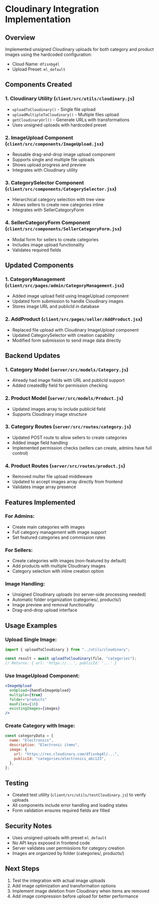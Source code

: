 # Cloudinary Integration Implementation

## Overview

Implemented unsigned Cloudinary uploads for both category and product images using the hardcoded configuration:

- Cloud Name: `dfisnbg4l`
- Upload Preset: `ml_default`

## Components Created

### 1. Cloudinary Utility (`client/src/utils/cloudinary.js`)

- `uploadToCloudinary()` - Single file upload
- `uploadMultipleToCloudinary()` - Multiple files upload
- `getCloudinaryUrl()` - Generate URLs with transformations
- Uses unsigned uploads with hardcoded preset

### 2. ImageUpload Component (`client/src/components/ImageUpload.jsx`)

- Reusable drag-and-drop image upload component
- Supports single and multiple file uploads
- Shows upload progress and preview
- Integrates with Cloudinary utility

### 3. CategorySelector Component (`client/src/components/CategorySelector.jsx`)

- Hierarchical category selection with tree view
- Allows sellers to create new categories inline
- Integrates with SellerCategoryForm

### 4. SellerCategoryForm Component (`client/src/components/SellerCategoryForm.jsx`)

- Modal form for sellers to create categories
- Includes image upload functionality
- Validates required fields

## Updated Components

### 1. CategoryManagement (`client/src/pages/admin/CategoryManagement.jsx`)

- Added image upload field using ImageUpload component
- Updated form submission to handle Cloudinary images
- Stores image URL and publicId in database

### 2. AddProduct (`client/src/pages/seller/AddProduct.jsx`)

- Replaced file upload with Cloudinary ImageUpload component
- Updated CategorySelector with creation capability
- Modified form submission to send image data directly

## Backend Updates

### 1. Category Model (`server/src/models/Category.js`)

- Already had image fields with URL and publicId support
- Added createdBy field for permission checking

### 2. Product Model (`server/src/models/Product.js`)

- Updated images array to include publicId field
- Supports Cloudinary image structure

### 3. Category Routes (`server/src/routes/category.js`)

- Updated POST route to allow sellers to create categories
- Added image field handling
- Implemented permission checks (sellers can create, admins have full control)

### 4. Product Routes (`server/src/routes/product.js`)

- Removed multer file upload middleware
- Updated to accept images array directly from frontend
- Validates image array presence

## Features Implemented

### For Admins:

- Create main categories with images
- Full category management with image support
- Set featured categories and commission rates

### For Sellers:

- Create categories with images (non-featured by default)
- Add products with multiple Cloudinary images
- Category selection with inline creation option

### Image Handling:

- Unsigned Cloudinary uploads (no server-side processing needed)
- Automatic folder organization (categories/, products/)
- Image preview and removal functionality
- Drag-and-drop upload interface

## Usage Examples

### Upload Single Image:

```javascript
import { uploadToCloudinary } from "../utils/cloudinary";

const result = await uploadToCloudinary(file, "categories");
// Returns: { url: 'https://...', publicId: '...' }
```

### Use ImageUpload Component:

```jsx
<ImageUpload
  onUpload={handleImageUpload}
  multiple={true}
  folder="products"
  maxFiles={10}
  existingImages={images}
/>
```

### Create Category with Image:

```javascript
const categoryData = {
  name: "Electronics",
  description: "Electronic items",
  image: {
    url: "https://res.cloudinary.com/dfisnbg4l/...",
    publicId: "categories/electronics_abc123",
  },
};
```

## Testing

- Created test utility (`client/src/utils/testCloudinary.js`) to verify uploads
- All components include error handling and loading states
- Form validation ensures required fields are filled

## Security Notes

- Uses unsigned uploads with preset `ml_default`
- No API keys exposed in frontend code
- Server validates user permissions for category creation
- Images are organized by folder (categories/, products/)

## Next Steps

1. Test the integration with actual image uploads
2. Add image optimization and transformation options
3. Implement image deletion from Cloudinary when items are removed
4. Add image compression before upload for better performance
